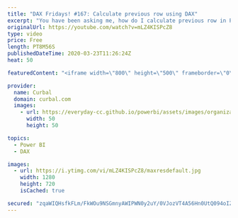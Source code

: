 ```yaml
---
title: "DAX Fridays! #167: Calculate previous row using DAX"
excerpt: "You have been asking me, how do I calculate previous row in Power  BI using DAX so I can get new cases on the corona dataset? , and this is exactly what we are going to do in this video.  Link to previous videos mentioned in this video: Link to how to get corona data: https://www.youtube.com/watch?v=4vfAz7XDuH0"
originalUrl: https://youtube.com/watch?v=mLZ4KISPcZ8
type: video
price: Free
length: PT8M56S
publishedDateTime: 2020-03-23T11:26:24Z
heat: 50

featuredContent: "<iframe width=\"800\" height=\"500\" frameborder=\"0\" src=\"https://www.youtube.com/embed/mLZ4KISPcZ8\" allow=\"accelerometer; autoplay; encrypted-media; gyroscope; picture-in-picture\" allowfullscreen></iframe>"

provider:
  name: Curbal
  domain: curbal.com
  images:
    - url: https://everyday-cc.github.io/powerbi/assets/images/organizations/curbal.com-50x50.jpg
      width: 50
      height: 50

topics:
  - Power BI
  - DAX

images:
  - url: https://i.ytimg.com/vi/mLZ4KISPcZ8/maxresdefault.jpg
    width: 1280
    height: 720
    isCached: true

secured: "zqaWIQHsfkFLm/FkWOu9NSGmnyAWIPWN0y2uY/0VJozVT4A56Hn0UtQ094oIZzfd+roCs/HN+PDl9P2a7C5Lbsyk3iTJ1MBibwSlCkBtg1uwF7KReT5weDF9ieQ7GkJW28jtMWcSGy4NC1O10iI5NuTzOZbHhQM5OeGRXIngH6dKRHkVJxkB2H0eBcNb+U/RdVUZAYQNH3+sBSAfxRjYtCzYC7KCK0hwwJyMhpgkYtDmAm1bCK4i9IpClYUULtECr604TYfKfNsLvKeWRiq0+vzE4C+GCX6vS0zMTgb4AfWHknCeozdUSJOlTa8ekg8Wu15dMAe0alZHMzCbjKqlzxrOlbfjmT3DsFZjHassnsEMWbxOB8zqJb7BARsy7mpUxgXt6auod2uepMScbg8X72n3roE23AVxAPIcNqBOZ28=;TfgcY8Xd0LBLWYl8vFw/Bw=="
---
```


